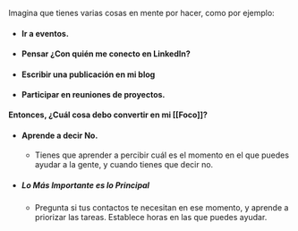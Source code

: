 
Imagina que tienes varias cosas en mente por hacer, como por ejemplo:

- #### Ir a eventos.
- #### Pensar ¿Con quién me conecto en LinkedIn?
- #### Escribir una publicación en mi blog
- #### Participar en reuniones de proyectos.

**Entonces, ¿Cuál cosa debo convertir en mi [[Foco]]?**

- #### Aprende a decir No.
	- Tienes que aprender a percibir cuál es el momento en el que puedes ayudar a la gente, y cuando tienes que decir no.
- ##### Lo Más Importante es lo Principal
	- Pregunta si tus contactos te necesitan en ese momento, y aprende a priorizar las tareas. Establece horas en las que puedes ayudar.